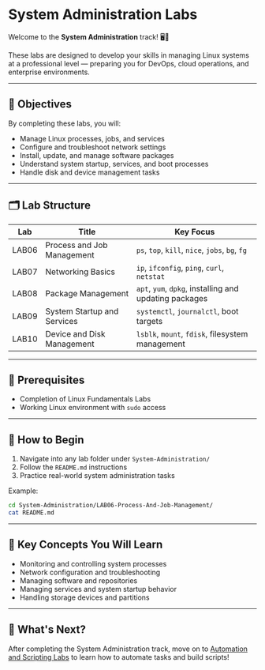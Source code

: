 # System Administration Labs

Welcome to the **System Administration** track! 🖥️🔧

These labs are designed to develop your skills in managing Linux systems at a professional level — preparing you for DevOps, cloud operations, and enterprise environments.

---

## 🎯 Objectives

By completing these labs, you will:
- Manage Linux processes, jobs, and services
- Configure and troubleshoot network settings
- Install, update, and manage software packages
- Understand system startup, services, and boot processes
- Handle disk and device management tasks

---

## 🗂️ Lab Structure

| Lab | Title                          | Key Focus                          |
|-----|---------------------------------|------------------------------------|
| LAB06 | Process and Job Management       | `ps`, `top`, `kill`, `nice`, `jobs`, `bg`, `fg` |
| LAB07 | Networking Basics                | `ip`, `ifconfig`, `ping`, `curl`, `netstat` |
| LAB08 | Package Management               | `apt`, `yum`, `dpkg`, installing and updating packages |
| LAB09 | System Startup and Services      | `systemctl`, `journalctl`, boot targets |
| LAB10 | Device and Disk Management       | `lsblk`, `mount`, `fdisk`, filesystem management |

---

## 🧰 Prerequisites

- Completion of Linux Fundamentals Labs
- Working Linux environment with `sudo` access

---

## 🚀 How to Begin

1. Navigate into any lab folder under `System-Administration/`
2. Follow the `README.md` instructions
3. Practice real-world system administration tasks

Example:
```bash
cd System-Administration/LAB06-Process-And-Job-Management/
cat README.md
```

---

## 🧠 Key Concepts You Will Learn

- Monitoring and controlling system processes
- Network configuration and troubleshooting
- Managing software and repositories
- Managing services and system startup behavior
- Handling storage devices and partitions

---

## 🔁 What's Next?
After completing the System Administration track, move on to [Automation and Scripting Labs](../Automation-And-Scripting/README.md) to learn how to automate tasks and build scripts!

